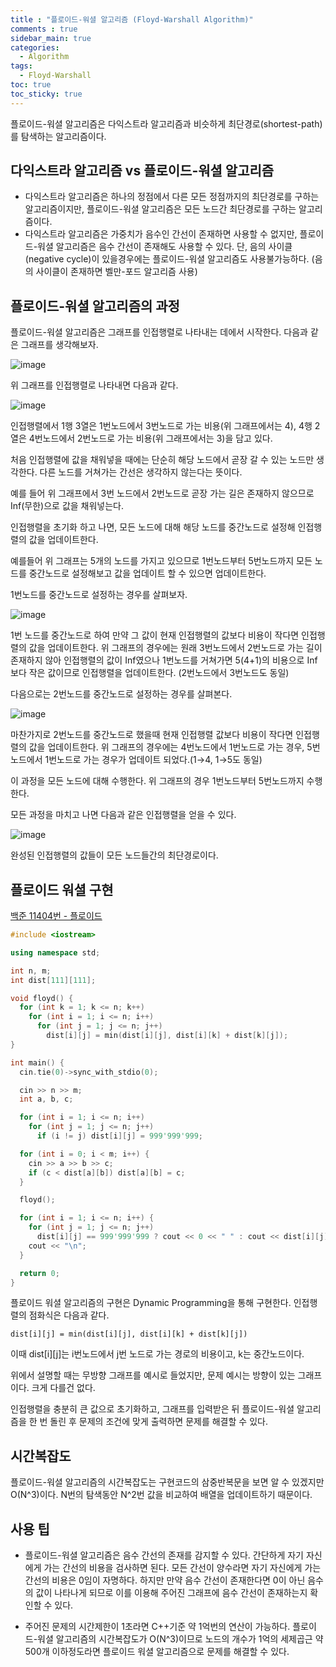 ```yaml
---
title : "플로이드-워셜 알고리즘 (Floyd-Warshall Algorithm)"
comments : true
sidebar_main: true
categories:
  - Algorithm
tags:
  - Floyd-Warshall
toc: true
toc_sticky: true
---
```


플로이드-워셜 알고리즘은 다익스트라 알고리즘과 비슷하게 최단경로(shortest-path)를 탐색하는 알고리즘이다. 

## 다익스트라 알고리즘 vs 플로이드-워셜 알고리즘

- 다익스트라 알고리즘은 하나의 정점에서 다른 모든 정점까지의 최단경로를 구하는 알고리즘이지만, 플로이드-워셜 알고리즘은 모든 노드간 최단경로를 구하는 알고리즘이다.
- 다익스트라 알고리즘은 가중치가 음수인 간선이 존재하면 사용할 수 없지만, 플로이드-워셜 알고리즘은 음수 간선이 존재해도 사용할 수 있다. 단, 음의 사이클(negative cycle)이 있을경우에는 플로이드-워셜 알고리즘도 사용불가능하다. (음의 사이클이 존재하면 벨만-포드 알고리즘 사용)

## 플로이드-워셜 알고리즘의 과정

플로이드-워셜 알고리즘은 그래프를 인접행렬로 나타내는 데에서 시작한다. 다음과 같은 그래프를 생각해보자.

![image](/images/2023-5/FloydWarshall/graph.jpeg)

위 그래프를 인접행렬로 나타내면 다음과 같다.

![image](/images/2023-5/FloydWarshall/adj.jpeg)

인접행렬에서 1행 3열은 1번노드에서 3번노드로 가는 비용(위 그래프에서는 4), 4행 2열은 4번노드에서 2번노드로 가는 비용(위 그래프에서는 3)을 담고 있다. 

처음 인접행렬에 값을 채워넣을 때에는 단순히 해당 노드에서 곧장 갈 수 있는 노드만 생각한다. 다른 노드를 거쳐가는 간선은 생각하지 않는다는 뜻이다.

예를 들어 위 그래프에서 3번 노드에서 2번노드로 곧장 가는 길은 존재하지 않으므로 Inf(무한)으로 값을 채워넣는다.

인접행렬을 초기화 하고 나면, 모든 노드에 대해 해당 노드를 중간노드로 설정해 인접행렬의 값을 업데이트한다. 

예를들어 위 그래프는 5개의 노드를 가지고 있으므로 1번노드부터 5번노드까지 모든 노드를 중간노드로 설정해보고 값을 업데이트 할 수 있으면 업데이트한다.

1번노드를 중간노드로 설정하는 경우를 살펴보자.

![image](/images/2023-5/FloydWarshall/node1.jpeg)

1번 노드를 중간노드로 하여 만약 그 값이 현재 인접행렬의 값보다 비용이 작다면 인접행렬의 값을 업데이트한다. 위 그래프의 경우에는 원래 3번노드에서 2번노드로 가는 길이 존재하지 않아 인접행렬의 값이 Inf였으나 1번노드를 거쳐가면 5(4+1)의 비용으로 Inf보다 작은 값이므로 인접행렬을 업데이트한다. (2번노드에서 3번노드도 동일)

다음으로는 2번노드를 중간노드로 설정하는 경우를 살펴본다.

![image](/images/2023-5/FloydWarshall/node2.jpeg)

마찬가지로 2번노드를 중간노드로 했을때 현재 인접행렬 값보다 비용이 작다면 인접행렬의 값을 업데이트한다. 위 그래프의 경우에는 4번노드에서 1번노드로 가는 경우, 5번노드에서 1번노드로 가는 경우가 업데이트 되었다.(1→4, 1→5도 동일)

이 과정을 모든 노드에 대해 수행한다. 위 그래프의 경우 1번노드부터 5번노드까지 수행한다.

모든 과정을 마치고 나면 다음과 같은 인접행렬을 얻을 수 있다.

![image](/images/2023-5/FloydWarshall/final.jpeg)

완성된 인접행렬의 값들이 모든 노드들간의 최단경로이다.

## 플로이드 워셜 구현

[백준 11404번 - 플로이드](https://www.acmicpc.net/problem/11404)

```cpp
#include <iostream>

using namespace std;

int n, m;
int dist[111][111];

void floyd() {
  for (int k = 1; k <= n; k++)
    for (int i = 1; i <= n; i++)
      for (int j = 1; j <= n; j++)
        dist[i][j] = min(dist[i][j], dist[i][k] + dist[k][j]);
}

int main() {
  cin.tie(0)->sync_with_stdio(0);

  cin >> n >> m;
  int a, b, c;

  for (int i = 1; i <= n; i++)
    for (int j = 1; j <= n; j++)
      if (i != j) dist[i][j] = 999'999'999;

  for (int i = 0; i < m; i++) {
    cin >> a >> b >> c;
    if (c < dist[a][b]) dist[a][b] = c;
  }

  floyd();

  for (int i = 1; i <= n; i++) {
    for (int j = 1; j <= n; j++)
      dist[i][j] == 999'999'999 ? cout << 0 << " " : cout << dist[i][j] << " ";
    cout << "\n";
  }

  return 0;
}
```

플로이드 워셜 알고리즘의 구현은 Dynamic Programming을 통해 구현한다. 인접행렬의 점화식은 다음과 같다.


`dist[i][j] = min(dist[i][j], dist[i][k] + dist[k][j])`


이때 dist[i][j]는 i번노드에서 j번 노드로 가는 경로의 비용이고, k는 중간노드이다. 

위에서 설명할 때는 무방향 그래프를 예시로 들었지만, 문제 예시는 방향이 있는 그래프이다. 크게 다를건 없다.

인접행렬을 충분히 큰 값으로 초기화하고, 그래프를 입력받은 뒤 플로이드-워셜 알고리즘을 한 번 돌린 후 문제의 조건에 맞게 출력하면 문제를 해결할 수 있다.

## 시간복잡도

플로이드-워셜 알고리즘의 시간복잡도는 구현코드의 삼중반복문을 보면 알 수 있겠지만 O(N^3)이다. N번의 탐색동안 N^2번 값을 비교하여 배열을 업데이트하기 때문이다.

## 사용 팁

* 플로이드-워셜 알고리즘은 음수 간선의 존재를 감지할 수 있다. 간단하게 자기 자신에게 가는 간선의 비용을 검사하면 된다. 모든 간선이 양수라면 자기 자신에게 가는 간선의 비용은 0임이 자명하다. 하지만 만약 음수 간선이 존재한다면 0이 아닌 음수의 값이 나타나게 되므로 이를 이용해 주어진 그래프에 음수 간선이 존재하는지 확인할 수 있다.

* 주어진 문제의 시간제한이 1초라면 C++기준 약 1억번의 연산이 가능하다. 플로이드-워셜 알고리즘의 시간복잡도가 O(N^3)이므로 노드의 개수가 1억의 세제곱근 약 500개 이하정도라면 플로이드 워셜 알고리즘으로 문제를 해결할 수 있다.